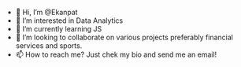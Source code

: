 - 👋 Hi, I’m @Ekanpat
- 👀 I’m interested in Data Analytics
- 🌱 I’m currently learning JS
- 💞️ I’m looking to collaborate on various projects preferably financial services and sports.
- 📫 How to reach me? Just chek my bio and send me an email!

<!---
Ekanpat/Ekanpat is a ✨ special ✨ repository because its `README.md` (this file) appears on your GitHub profile.
You can click the Preview link to take a look at your changes.
--->
